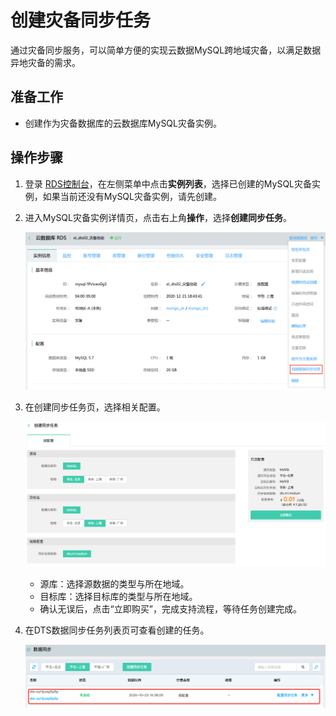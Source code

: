 # 创建灾备同步任务

通过灾备同步服务，可以简单方便的实现云数据MySQL跨地域灾备，以满足数据异地灾备的需求。

## 准备工作

- 创建作为灾备数据库的云数据库MySQL灾备实例。

## 操作步骤

1. 登录 [RDS控制台](https://rds-console.jdcloud.com/rds/database)，在左侧菜单中点击**实例列表**，选择已创建的MySQL灾备实例，如果当前还没有MySQL灾备实例，请先创建。

2. 进入MySQL灾备实例详情页，点击右上角**操作**，选择**创建同步任务**。

   ![截屏2020-12-23 上午11.23.22](../../../../../image/Data-Transmission-Service/dts-052.png)

3. 在创建同步任务页，选择相关配置。

   ![image-20201023143600364](../../../../../image/Data-Transmission-Service/dts-039.png)

   - 源库：选择源数据的类型与所在地域。
   - 目标库：选择目标库的类型与所在地域。
   - 确认无误后，点击“立即购买”，完成支持流程，等待任务创建完成。

4. 在DTS数据同步任务列表页可查看创建的任务。

   ![image-20201023144011001](../../../../../image/Data-Transmission-Service/dts-040.png)

